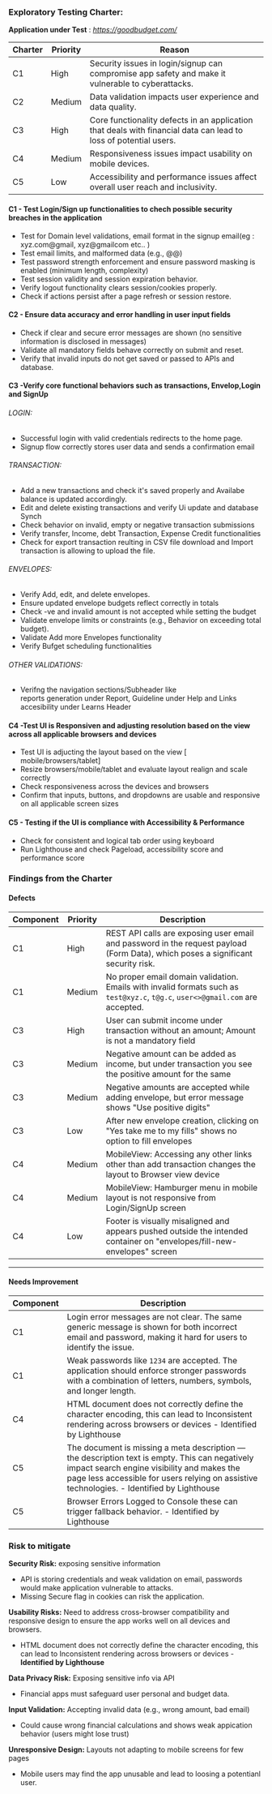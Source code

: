### Exploratory Testing Charter: ###

**Application under Test** : *https://goodbudget.com/*



| Charter | Priority | Reason                                                                                   |
|---------|----------|------------------------------------------------------------------------------------------|
| C1      | High     | Security issues in login/signup can compromise app safety and make it vulnerable to cyberattacks. |
| C2      | Medium   | Data validation impacts user experience and data quality.                                |
| C3      | High     | Core functionality defects in an application that deals with financial data can lead to loss of potential users. |
| C4      | Medium   | Responsiveness issues impact usability on mobile devices.                                |
| C5      | Low      | Accessibility and performance issues affect overall user reach and inclusivity.          |

#### C1 - Test Login/Sign up functionalities to chech possible security breaches in the application #### 
- Test for Domain level validations, email format in the signup email(eg : xyz.com@gmail, xyz@gmailcom etc.. )
- Test email limits, and malformed data  (e.g., @@)
- Test password strength enforcement and ensure password masking is enabled (minimum length, complexity)
- Test session validity and session expiration behavior.
- Verify logout functionality clears session/cookies properly.
- Check if actions persist after a page refresh or session restore.

#### C2 - Ensure data accuracy and error handling in user input fields ####
- Check if clear and secure error messages are shown (no sensitive information is disclosed in messages)
- Validate all mandatory fields behave correctly on submit and reset.
- Verify that invalid inputs do not get saved or passed to APIs and database. 

#### C3 -Verify core functional behaviors such as transactions, Envelop,Login and SignUp ####
###### LOGIN: ######
 - Successful login with valid credentials redirects to the home page.
 - Signup flow correctly stores user data and sends a confirmation email

 ###### TRANSACTION: ######
 - Add a new transactions and check it's saved properly and Availabe balance is updated accordingly.
 - Edit and delete existing transactions and verify Ui update and database Synch
 - Check behavior on invalid, empty or negative transaction submissions
 - Verify transfer, Income, debt Transaction, Expense Credit functionalities
 - Check for export transaction reulting in CSV file download and Import transaction is allowing to upload the file. 

 ###### ENVELOPES: ######
 - Verify Add, edit, and delete envelopes.
 - Ensure updated envelope budgets reflect correctly in totals
 - Check -ve and invalid amount is not accepted while setting the budget
 - Validate envelope limits or constraints (e.g., Behavior on exceeding total budget).
 - Validate Add more Envelopes functionality 
 - Verify Bufget scheduling functionalities

###### OTHER VALIDATIONS: ######
 - Verifng the navigation sections/Subheader like <br>
   reports generation under Report, Guideline under Help and Links accesibility under Learns Header

#### C4 -Test UI is Responsiven and adjusting resolution based on the view across all applicable browsers and devices ####
- Test UI is adjucting the layout based on the view [ mobile/browsers/tablet]
- Resize browsers/mobile/tablet and evaluate layout realign and scale correctly
- Check responsiveness across the devices and browsers
- Confirm that inputs, buttons, and dropdowns are usable and responsive on all applicable screen sizes

#### C5 - Testing if the UI is compliance with Accessibility & Performance ####
- Check for consistent and logical tab order using keyboard
- Run Lighthouse and check Pageload, accessibility score and performance score


### Findings from the Charter ###

 #### Defects ####

| Component | Priority | Description                                                                                                                   |
|-----------|----------|-------------------------------------------------------------------------------------------------------------------------------|
| C1        | High     | REST API calls are exposing user email and password in the request payload (Form Data), which poses a significant security risk. |
| C1        | Medium   | No proper email domain validation. Emails with invalid formats such as `test@xyz.c`, `t@g.c`, `user<>@gmail.com` are accepted. |
| C3        | High     | User can submit income under transaction without an amount; Amount is not a mandatory field                                   |
| C3        | Medium   | Negative amount can be added as income, but under transaction you see the positive amount for the same                         |
| C3        | Medium   | Negative amounts are accepted while adding envelope, but error message shows "Use positive digits"                            |
| C3        | Low      | After new envelope creation, clicking on "Yes take me to my fills" shows no option to fill envelopes                          |
| C4        | Medium   | MobileView: Accessing any other links other than add transaction changes the layout to Browser view device                    |
| C4        | Medium   | MobileView: Hamburger menu in mobile layout is not responsive from Login/SignUp screen                                        |
| C4        | Low      | Footer is visually misaligned and appears pushed outside the intended container on "envelopes/fill-new-envelopes" screen      |
---

#### Needs Improvement ####


| Component | Description                                                                                                                     |
|-----------|---------------------------------------------------------------------------------------------------------------------------------|
| C1        | Login error messages are not clear. The same generic message is shown for both incorrect email and password, making it hard for users to identify the issue. |
| C1        | Weak passwords like `1234` are accepted. The application should enforce stronger passwords with a combination of letters, numbers, symbols, and longer length. |
| C4        | HTML document does not correctly define the character encoding, this can lead to Inconsistent rendering across browsers or devices - Identified by Lighthouse |
| C5        | The document is missing a meta description — the description text is empty. This can negatively impact search engine visibility and makes the page less accessible for users relying on assistive technologies. - Identified by Lighthouse |
| C5        | Browser Errors Logged to Console these can trigger fallback behavior. - Identified by Lighthouse                                |


### Risk to mitigate ###

**Security Risk:** 
exposing sensitive information  
- API is storing credentials and weak validation on email, passwords would make application vulnerable to attacks.
- Missing Secure flag in cookies can risk the application.

**Usability Risks:** 
Need to address cross-browser compatibility and responsive design to ensure the app works well on all devices and browsers.
- HTML document does not correctly define the character encoding, this can lead to Inconsistent rendering across browsers or devices - **Identified by Lighthouse**

**Data Privacy Risk:** 
Exposing sensitive info via API 
- Financial apps must safeguard user personal and budget data.

**Input Validation:** 
Accepting invalid data (e.g., wrong amount, bad email)	
- Could cause wrong financial calculations and shows weak appication behavior (users might lose trust)

**Unresponsive Design:** 
Layouts not adapting to mobile screens for few pages
- Mobile users may find the app unusable and lead to loosing a potentianl user. 



